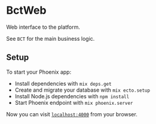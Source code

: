 # BctWeb

Web interface to the platform.

See `BCT` for the main business logic.

## Setup

To start your Phoenix app:

  * Install dependencies with `mix deps.get`
  * Create and migrate your database with `mix ecto.setup`
  * Install Node.js dependencies with `npm install`
  * Start Phoenix endpoint with `mix phoenix.server`

Now you can visit [`localhost:4000`](http://localhost:4000) from your browser.

